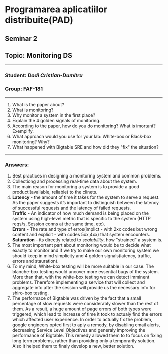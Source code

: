# Programarea aplicatiilor distribuite(PAD)
## Seminar 2
## Topic: Monitoring DS

<hr>

### Student: _Dodi Cristian-Dumitru_
### Group: __FAF-181__

<hr>

1. What is the paper about?
2. What is monitoring?
3. Why monitor a system in the first place?
4. Explain the 4 golden signals of monitoring.
5. According to the paper, how do you do monitoring? What is imortant? Exemplify.
6. What approach would you use for your lab: White-box or Black-box monitoring? Why?
7. What happened with Bigtable SRE and how did they "fix" the situation?

<hr>

### Answers:

1. Best practices in designing a monitoring system and common problems.
2. Collectiong and processing real-time data about the system.
3. The main reason for monitoring a system is to provide a good producti(available, reliable) to the clinets.
4. __Latency__  - the amount of time it takes for the system to serve a request. As the paper suggests it’s important to distinguish between the latency of successful requests and the latency of failed requests. <br>
 __Traffic__ - An indicator of how much demand is being placed on the system using high-level metric that is specific to the system (HTTP reqs/s, Session conns at the same time, etc). <br>
 __Errors__ - The rate and type of erros(implict - with 2xx codes but wrong content and explicit - with codes 5xx,4xx) that system encounters. <br>
 __Saturation__ - its directly related to _scalability_, how "strained" a system is. <br>
5. The most important part about monitoring would be to decide what exactly to monitor and if we try to make our own monitoring system we should keep in mind simplicity and 4 golden signals(latency, traffic, errors and stauration).
6. To my mind, White-box testing will be more suitable in our case. The blanche-box testing would uncover more essential bugs of the system. More than that, with the white-box testing we can detect imminent problems. Therefore implementing a service that will collect and aggregate info after the session will provide us the necessary info for shiro-box testing.
7. The performace of Bigtable was driven by the fact that a small percentage of slow requests were considerably slower than the rest of them. As a result, a huge amount of page errors of both types were triggered, which lead to increase of time it took to actualy find the errors which affected user experience. In order to actually fix the problem, google engineers opted first to aply a remedy, by disabling email alerts, decreasing Service Level Objectives and generaly improving the performance of Bigtable. This remedy allowed them to to focus on fixing long term problems, rather than providing only a temporarily solution. Also it helped them to finaly develop a new, better solution.
